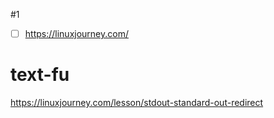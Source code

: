 #1
- [ ] https://linuxjourney.com/
# text-fu
https://linuxjourney.com/lesson/stdout-standard-out-redirect
